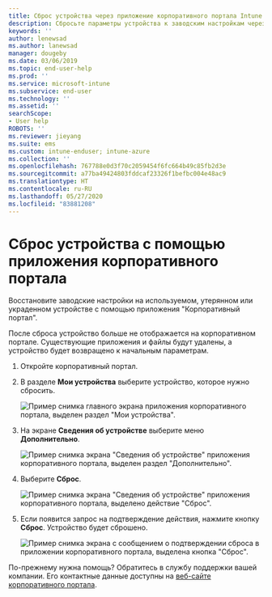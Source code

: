 ```yaml
---
title: Сброс устройства через приложение корпоративного портала Intune | Документация Майкрософт
description: Сбросьте параметры устройства к заводским настройкам через корпоративный портал для Windows 10.
keywords: ''
author: lenewsad
ms.author: lanewsad
manager: dougeby
ms.date: 03/06/2019
ms.topic: end-user-help
ms.prod: ''
ms.service: microsoft-intune
ms.subservice: end-user
ms.technology: ''
ms.assetid: ''
searchScope:
- User help
ROBOTS: ''
ms.reviewer: jieyang
ms.suite: ems
ms.custom: intune-enduser; intune-azure
ms.collection: ''
ms.openlocfilehash: 767788e0d3f70c2059454f6fc664b49c85fb2d3e
ms.sourcegitcommit: a77ba49424803fddcaf23326f1befbc004e48ac9
ms.translationtype: HT
ms.contentlocale: ru-RU
ms.lasthandoff: 05/27/2020
ms.locfileid: "83881208"
---
```

# <a name="reset-device-from-the-company-portal-app"></a>Сброс устройства с помощью приложения корпоративного портала  

Восстановите заводские настройки на используемом, утерянном или украденном устройстве с помощью приложения "Корпоративный портал".  

После сброса устройство больше не отображается на корпоративном портале. Существующие приложения и файлы будут удалены, а устройство будет возвращено к начальным параметрам.  


1. Откройте корпоративный портал.  
2. В разделе **Мои устройства** выберите устройство, которое нужно сбросить.   

    ![Пример снимка главного экрана приложения корпоративного портала, выделен раздел "Мои устройства".](./media/1802-cp-app-windows-home.png)  

3. На экране **Сведения об устройстве** выберите меню **Дополнительно**.  

    ![Пример снимка экрана "Сведения об устройстве" приложения корпоративного портала, выделен раздел "Дополнительно".](./media/1802-cp-app-windows-device-details.png)  

4. Выберите **Сброс**.  

     ![Пример снимка экрана "Сведения об устройстве" приложения корпоративного портала, выделено действие "Сброс". ](./media/1802-cp-app-windows-device-details-reset.png)  

5. Если появится запрос на подтверждение действия, нажмите кнопку **Сброс**. Устройство будет сброшено.  

     ![Пример снимка экрана с сообщением о подтверждении сброса в приложении корпоративного портала, выделена кнопка "Сброс". ](./media/1802-cp-app-windows-reset-confirm.png)  

По-прежнему нужна помощь? Обратитесь в службу поддержки вашей компании. Его контактные данные доступны на [веб-сайте корпоративного портала](https://go.microsoft.com/fwlink/?linkid=2010980).  
